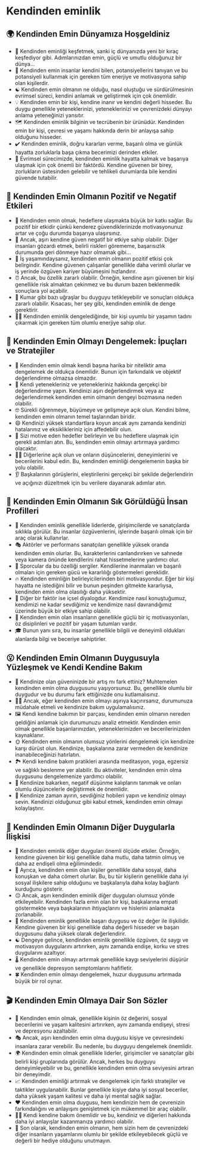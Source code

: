 # Kendinden eminlik

## 🌍 Kendinden Emin Dünyamıza Hoşgeldiniz

* 🧭 Kendinden eminliği keşfetmek, sanki iç dünyanızda yeni bir kıraç keşfediyor gibi. Adımlarınızdan emin, güçlü ve umutlu olduğunuz bir dünya...
* 💼 Kendinden emin insanlar kendini bilen, potansiyellerini tanıyan ve bu potansiyeli kullanmak için gereken tüm enerjiye ve motivasyona sahip olan kişilerdir.
* ☯️ Kendinden emin olmanın ne olduğu, nasıl oluştuğu ve sürdürülmesinin evrimsel süreci, kendini anlamak ve geliştirmek için çok önemlidir.
* 💡 Kendinden emin bir kişi, kendine inanır ve kendini değerli hisseder. Bu duygu genellikle yeteneklerinizi, yeteneklerinizi ve çevrenizdeki dünyayı anlama yeteneğinizi yansıtır.
* 🗺️ Kendinden eminlik bilginin ve tecrübenin bir ürünüdür. Kendinden emin bir kişi, çevresi ve yaşamı hakkında derin bir anlayışa sahip olduğunu hisseder.
* ✔️ Kendinden eminlik, doğru kararları verme, başarılı olma ve günlük hayatta zorluklarla başa çıkma becerimizi derinden etkiler.
* 🧬 Evrimsel sürecimizde, kendinden eminlik hayatta kalmak ve başarıya ulaşmak için çok önemli bir faktördü. Kendine güvenen bir birey, zorlukların üstesinden gelebilir ve tehlikeli durumlarda bile kendini güvende tutabilir.

## 💫 Kendinden Emin Olmanın Pozitif ve Negatif Etkileri

* 🎯 Kendinden emin olmak, hedeflere ulaşmakta büyük bir katkı sağlar. Bu pozitif bir etkidir çünkü kenderez güvendiklerinizde motivasyonunuz artar ve çoğu durumda başarıya ulaşırsınız.
* 🚧 Ancak, aşırı kendine güven negatif bir etkiye sahip olabilir. Diğer insanları gözardı etmek, belirli riskleri görememe, başarısızlık durumunda geri dönmeye hazır olmamak gibi...
* 💼 İş yaşamındaysanız, kendinden emin olmanın pozitif etkisi çok belirgindir. Kendine güvenen çalışanlar genellikle daha verimli olurlar ve iş yerinde özgüven kariyer büyümesini hızlandırır.
* ⏰ Ancak, bu özellik zararlı olabilir. Örneğin, kendine aşırı güvenen bir kişi genellikle risk almaktan çekinmez ve bu durum bazen beklenmedik sonuçlara yol açabilir.
* 🎲 Kumar gibi bazı uğraşlar bu duyguyu tetikleyebilir ve sonuçları oldukça zararlı olabilir. Kısacası, her şey gibi, kendinden eminlik de denge gerektirir.
* 🧘‍♀️ Kendinden eminlik dengelediğinde, bir kişi uyumlu bir yaşamın tadını çıkarmak için gereken tüm olumlu enerjiye sahip olur.

## 🚀 Kendinden Emin Olmayı Dengelemek: İpuçları ve Stratejiler

* 📝 Kendinden emin olmak kendi başına harika bir niteliktir ama dengelemek de oldukça önemlidir. Bunun için farkındalık ve objektif değerlendirme olmazsa olmazdır.
* 💭 Kendi yetenekleriniz ve yetenekleriniz hakkında gerçekçi bir değerlendirme yapın. Kendinizi aşırı değerlendirmek veya az değerlendirmek kendinden emin olmanın dengeyi bozmasına neden olabilir.
* 🤓 Sürekli öğrenmeye, büyümeye ve gelişmeye açık olun. Kendini bilme, kendinden emin olmanın temel taşlarından biridir.
* 😄 Kendinizi yüksek standartlara koyun ancak aynı zamanda kendinizi hatalarınız ve eksiklikleriniz için affedebilir olun.
* 🎯 Sizi motive eden hedefler belirleyin ve bu hedeflere ulaşmak için gerekli adımları atın. Bu, kendinden emin olmayı artırmaya yardımcı olacaktır.
* 🙋‍♀️ Diğerlerine açık olun ve onların düşüncelerini, deneyimlerini ve becerilerini kabul edin. Bu, kendinden eminliği dengelemenin başka bir yolu olabilir.
* 👂 Başkalarının görüşlerini, eleştirilerini gerçekçi bir şekilde değerlendirin ve açığınızı düzeltmek için bu verilere dayanarak adımlar atın.

## 🔎 Kendinden Emin Olmanın Sık Görüldüğü İnsan Profilleri

* 🥇 Kendinden eminlik genellikle liderlerde, girişimcilerde ve sanatçılarda sıklıkla görülür. Bu insanlar özgüvenlerini, işlerinde başarılı olmak için bir araç olarak kullanırlar.
* 🎭 Aktörler ve performans sanatçıları genellikle yüksek oranda kendinden emin olurlar. Bu, karakterlerini canlandırırken ve sahnede veya kamera önünde kendilerini rahat hissetmelerine yardımcı olur.
* 💪 Sporcular da bu özelliği sergiler. Kendilerine inanmaları ve başarılı olmaları için gereken gücü ve kararlılığı göstermeleri gereklidir.
* 🔥 Kendinden eminliğin belirleyicilerinden biri motivasyondur. Eğer bir kişi hayatta ne istediğini bilir ve bunun peşinden gitmekte kararlıysa, kendinden emin olma olasılığı daha yüksektir.
* 💬 Diğer bir faktör ise içsel diyalogdur. Kendimize nasıl konuştuğumuz, kendimizi ne kadar sevdiğimiz ve kendimize nasıl davrandığımız üzerinde büyük bir etkiye sahip olabilir.
* 🧠 Kendinden emin olan insanların genellikle güçlü bir iç motivasyonları, öz disiplinleri ve pozitif bir yaşam tutumları vardır.
* 🎓 Bunun yanı sıra, bu insanlar genellikle bilgili ve deneyimli oldukları alanlarda bilgi ve beceriye sahiptirler.

## 😮 Kendinden Emin Olmanın Duygusuyla Yüzleşmek ve Kendi Kendine Bakım

* 🔭 Kendinize olan güveninizde bir artış mı fark ettiniz? Muhtemelen kendinden emin olma duygusunu yaşıyorsunuz. Bu, genellikle olumlu bir duygudur ve bu durumu fark ettiğinizde onu kutlamalısınız.
* 🙆‍♂️ Ancak, eğer kendinden emin olmayı aşırıya kaçırırsanız, durumunuza müdahale etmeli ve kendinize bakım uygulamalısınız.
* 🖼️ Kendi kendine bakımın bir parçası, kendinden emin olmanın nereden geldiğini anlamak için durumunuzu analiz etmektir. Kendinden emin olmak genellikle başarılarınızdan, yeteneklerinizden ve becerilerinizden kaynaklanır.
* 🌞 Kendinden emin olmanın olumsuz yönlerini dengelemek için kendinize karşı dürüst olun. Kendinize, başkalarına zarar vermeden de kendinize inanabileceğinizi hatırlatın.
* 🏞️ Kendi kendine bakım pratikleri arasında meditasyon, yoga, egzersiz ve sağlıklı beslenme yer alabilir. Bu aktiviteler, kendinden emin olma duygusunu dengelemenize yardımcı olabilir.
* 🛀 Kendinize bakarken, negatif düşünme kalıplarını tanımak ve onları olumlu düşüncelerle değiştirmek de önemlidir.
* 🎼 Kendinize zaman ayırın, sevdiğiniz hobileri yapın ve kendiniz olmayı sevin. Kendinizi olduğunuz gibi kabul etmek, kendinden emin olmayı kolaylaştırır.

## 💓 Kendinden Emin Olmanın Diğer Duygularla İlişkisi

* 💎 Kendinden eminlik diğer duyguları önemli ölçüde etkiler. Örneğin, kendine güvenen bir kişi genellikle daha mutlu, daha tatmin olmuş ve daha az endişeli olma eğilimindedir.
* 💌 Ayrıca, kendinden emin olan kişiler genellikle daha sosyal, daha konuşkan ve daha cömert olurlar. Bu, bu tür kişilerin genellikle daha iyi sosyal ilişkilere sahip olduğunu ve başkalarıyla daha kolay bağlantı kurduğunu gösterir.
* 😔 Ancak, aşırı kendinden eminlik diğer duyguları olumsuz yönde etkileyebilir. Kendinden fazla emin olan bir kişi, başkalarına empati göstermekte veya başkalarının ihtiyaçlarını ve hislerini anlamakta zorlanabilir.
* 🚀 Kendinden eminlik genellikle başarı duygusu ve öz değer ile ilişkilidir. Kendine güvenen bir kişi genellikle daha değerli hisseder ve başarı duygusunu daha yüksek olarak değerlendirir.
* ☯️ Dengeye gelince, kendinden eminlik genellikle özgüven, öz saygı ve motivasyon duygularını artırırken, aynı zamanda endişe, korku ve stres duygularını azaltıyor.
* 🌡️ Kendinden emin olmayı artırmak genellikle kaygı seviyelerini düşürür ve genellikle depresyon semptomlarını hafifletir.
* 🍀 Kendinden emin olmayı dengelemek, huzur duygusunu artırmada büyük bir rol oynar.

## 🎬 Kendinden Emin Olmaya Dair Son Sözler

* 🏅 Kendinden emin olmak, genellikle kişinin öz değerini, sosyal becerilerini ve yaşam kalitesini artırırken, aynı zamanda endişeyi, stresi ve depresyonu azaltabilir.
* 🎭 Ancak, aşırı kendinden emin olma duygusu kişiye ve çevresindeki insanlara zarar verebilir. Bu nedenle, bu duyguyu dengelemek önemlidir.
* 🌍 Kendinden emin olmak genellikle liderler, girişimciler ve sanatçılar gibi belirli kişi gruplarında görülür. Ancak, herkes bu duyguyu deneyimleyebilir ve bu, genellikle kendinden emin olma seviyesini artıran bir deneyimdir.
* 📈 Kendinden eminliği artırmak ve dengelemek için farklı stratejiler ve taktikler uygulanabilir. Bunlar genellikle kişiye daha iyi sosyal beceriler, daha yüksek yaşam kalitesi ve daha iyi mental sağlık sağlar.
* ❤️ Kendinden emin olma duygusu, hem kendinizin hem de çevrenizin farkındalığını ve anlayışını genişletmek için mükemmel bir araç olabilir.
* 🧘‍♀️ Kendi kendine bakım önemlidir ve bu, kendiniz ve diğerleri hakkında daha iyi anlayışlar kazanmanıza yardımcı olabilir.
* 🎁 Son olarak, kendinden emin olmanın, hem sizin hem de çevrenizdeki diğer insanların yaşamlarını olumlu bir şekilde etkileyebilecek güçlü ve değerli bir hediye olduğunu unutmayın.
